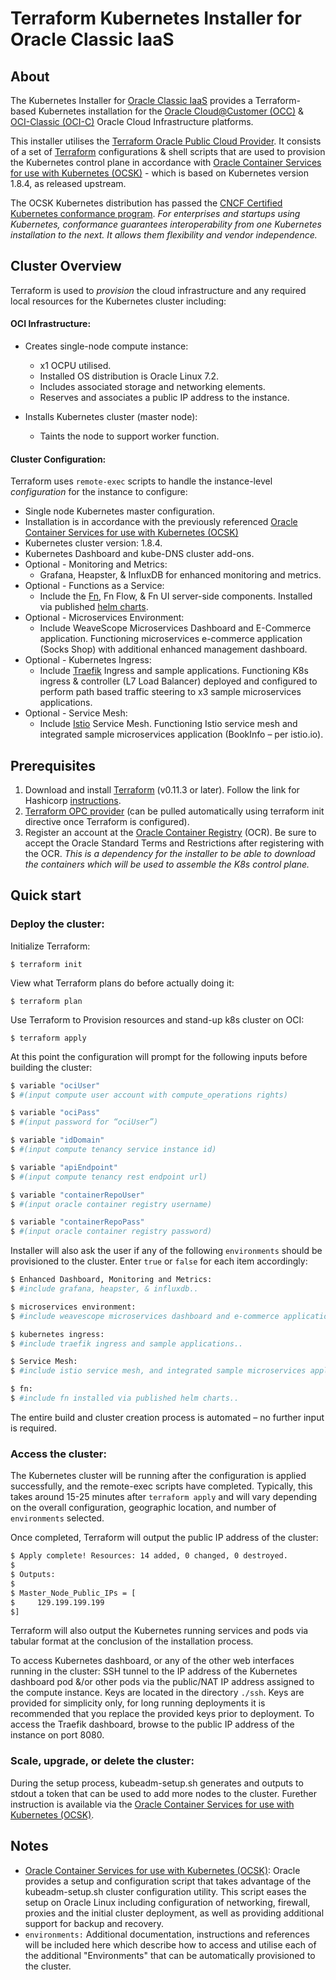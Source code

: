 [terraform]: https://terraform.io
[oci-c]: https://cloud.oracle.com/en_US/classic
[occ]: https://cloud.oracle.com/en_US/cloud-at-customer
[opc provider]: https://github.com/terraform-providers/terraform-provider-opc
[kubectl]: https://kubernetes.io/docs/tasks/tools/install-kubectl/
[ocsk]:https://docs.oracle.com/cd/E52668_01/E88884/html/pref.html

# Terraform Kubernetes Installer for Oracle Classic IaaS

## About

The Kubernetes Installer for [Oracle Classic IaaS][oci-c] provides a Terraform-based Kubernetes installation for the
[Oracle Cloud@Customer (OCC)][occ] & [OCI-Classic (OCI-C)][oci-c] Oracle Cloud Infrastructure platforms.  

This installer utilises the [Terraform Oracle Public Cloud Provider][opc provider].
It consists of a set of [Terraform][terraform] configurations & shell scripts that are used to provision the Kubernetes control plane
in accordance with [Oracle Container Services for use with Kubernetes (OCSK)][ocsk] - which is based on Kubernetes version 1.8.4, as released upstream.

The OCSK Kubernetes distribution has passed the [CNCF Certified Kubernetes conformance program](https://www.cncf.io/certification/software-conformance/). _For enterprises and startups using Kubernetes, conformance guarantees interoperability from one Kubernetes installation to the next. It allows them flexibility and vendor independence._

## Cluster Overview

Terraform is used to _provision_ the cloud infrastructure and any required local resources for the Kubernetes cluster including:

#### OCI Infrastructure:

 - Creates single-node compute instance:
   - x1 OCPU utilised.
   - Installed OS distribution is Oracle Linux 7.2.
   - Includes associated storage and networking elements.
   - Reserves and associates a public IP address to the instance.

 - Installs Kubernetes cluster (master node):
   - Taints the node to support worker function.

#### Cluster Configuration:

Terraform uses `remote-exec` scripts to handle the instance-level _configuration_ for the instance to configure:

- Single node Kubernetes master configuration.
- Installation is in accordance with the previously referenced [Oracle Container Services for use with Kubernetes (OCSK)][ocsk]
- Kubernetes cluster version: 1.8.4.
- Kubernetes Dashboard and kube-DNS cluster add-ons.
- Optional - Monitoring and Metrics:
  - Grafana, Heapster, & InfluxDB for enhanced monitoring and metrics.
- Optional - Functions as a Service:
  - Include the [Fn](http://fnproject.io/), Fn Flow, & Fn UI server-side components. Installed via published [helm charts](#https://github.com/fnproject/fn-helm).
- Optional - Microservices Environment:
  - Include WeaveScope Microservices Dashboard and E-Commerce application. Functioning microservices e-commerce application (Socks Shop) with additional enhanced management dashboard.
- Optional - Kubernetes Ingress:
  - Include [Traefik](https://traefik.io/) Ingress and sample applications. Functioning K8s ingress & controller (L7 Load Balancer) deployed and configured to perform path based traffic steering to x3 sample microservices applications.
- Optional - Service Mesh:
  - Include [Istio](https://istio.io) Service Mesh. Functioning Istio service mesh and integrated sample microservices application (BookInfo – per istio.io).

## Prerequisites

1. Download and install [Terraform][terraform] (v0.11.3 or later). Follow the link for Hashicorp [instructions](https://www.terraform.io/intro/getting-started/install.html).
2. [Terraform OPC provider](https://www.terraform.io/docs/providers/opc/index.html#) (can be pulled automatically using terraform init
directive once Terraform is configured).
3. Register an account at the [Oracle Container Registry](https://container-registry.oracle.com/pls/apex/f?p=113:101) (OCR). Be sure to accept the Oracle Standard Terms and Restrictions after registering with the OCR. _This is a dependency for the installer to be able to download the containers which will be used to assemble the K8s control plane._

## Quick start
### Deploy the cluster:

Initialize Terraform:

```
$ terraform init
``` 

View what Terraform plans do before actually doing it:

```
$ terraform plan
```

Use Terraform to Provision resources and stand-up k8s cluster on OCI:

```
$ terraform apply
```

At this point the configuration will prompt for the following inputs before building the cluster:

````bash
$ variable "ociUser"
$ #(input compute user account with compute_operations rights)

$ variable "ociPass"
$ #(input password for “ociUser”)

$ variable "idDomain"
$ #(input compute tenancy service instance id)

$ variable "apiEndpoint"
$ #(input compute tenancy rest endpoint url)

$ variable "containerRepoUser"
$ #(input oracle container registry username)

$ variable "containerRepoPass"
$ #(input oracle container registry password)
````

Installer will also ask the user if any of the following `environments` should be provisioned to the cluster. Enter `true` or `false` for each item accordingly:

````bash
$ Enhanced Dashboard, Monitoring and Metrics:
$ #include grafana, heapster, & influxdb..

$ microservices environment:
$ #include weavescope microservices dashboard and e-commerce application..

$ kubernetes ingress:
$ #include traefik ingress and sample applications..

$ Service Mesh:
$ #include istio service mesh, and integrated sample microservices application..

$ fn:
$ #include fn installed via published helm charts..
````

The entire build and cluster creation process is automated – no further input is required.

### Access the cluster:

The Kubernetes cluster will be running after the configuration is applied successfully, and the remote-exec scripts have completed. Typically, this takes around 15-25 minutes after `terraform apply` and will vary depending on the overall configuration, geographic location, and number of `environments` selected.

Once completed, Terraform will output the public IP address of the cluster:

````bash
$ Apply complete! Resources: 14 added, 0 changed, 0 destroyed.
$
$ Outputs:
$
$ Master_Node_Public_IPs = [
$     129.199.199.199
$]
````

Terraform will also output the Kubernetes running services and pods via tabular format at the conclusion of the installation process.

To access Kubernetes dashboard, or any of the other web interfaces running in the cluster:
SSH tunnel to the IP address of the Kubernetes dashboard pod &/or other pods via the public/NAT IP address assigned to the compute instance. Keys are located in the directory `./ssh`. Keys are provided for simplicity only, for long running deployments it is recommended that you replace the provided keys prior to deployment.
To access the Traefik dashboard, browse to the public IP address of the instance on port 8080.

### Scale, upgrade, or delete the cluster:

During the setup process, kubeadm-setup.sh generates and outputs to stdout a token that can be used to add more nodes to the cluster. Furether instruction is available via the [Oracle Container Services for use with Kubernetes (OCSK)](https://docs.oracle.com/cd/E52668_01/E88884/html/kubernetes_install_worker.html).

## Notes
 - [Oracle Container Services for use with Kubernetes (OCSK)][ocsk]:
Oracle provides a setup and configuration script that takes advantage of the kubeadm-setup.sh cluster configuration utility. This script eases the setup on Oracle Linux including configuration of networking, firewall, proxies and the initial cluster deployment, as well as providing additional support for backup and recovery.
 - `environments:` Additional documentation, instructions and references will be included here which describe how to access and utilise each of the additional "Environments" that can be automatically provisioned to the cluster.
